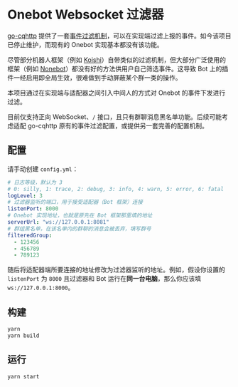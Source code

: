 # Onebot Websocket 过滤器

[go-cqhttp](https://github.com/Mrs4s/go-cqhttp) 提供了一套[事件过滤机制](https://docs.go-cqhttp.org/guide/eventfilter.html)，可以在实现端过滤上报的事件。如今该项目已停止维护，而现有的 Onebot 实现基本都没有该功能。

尽管部分机器人框架（例如 [Koishi](https://koishi.chat)）自带类似的过滤机制，但大部分广泛使用的框架（例如 [Nonebot](https://nonebot.dev)）都没有好的方法供用户自己筛选事件。这导致 Bot 上的插件一经启用即全局生效，很难做到手动屏蔽某个群一类的操作。

本项目通过在实现端与适配器之间引入中间人的方式对 Onebot 的事件下发进行过滤。

目前仅支持正向 WebSocket、`/` 接口，且只有群聊消息黑名单功能。后续可能考虑适配 go-cqhttp 原有的事件过滤配置，或提供另一套完善的配置机制。

## 配置

请手动创建 `config.yml`：

```yaml
# 日志等级，默认为 3
# 0: silly, 1: trace, 2: debug, 3: info, 4: warn, 5: error, 6: fatal
logLevel: 3
# 过滤器监听的端口，用于接受适配器（Bot 框架）连接
listenPort: 8000
# Onebot 实现地址，也就是原先在 Bot 框架那里填的地址
serverUrl: "ws://127.0.0.1:8081"
# 群组黑名单，在该名单内的群聊的消息会被丢弃，填写群号
filteredGroup:
  - 123456
  - 456789
  - 789123
```

随后将适配器端所要连接的地址修改为过滤器监听的地址。例如，假设你设置的 `listenPort` 为 `8000` 且过滤器和 Bot 运行在**同一台电脑**，那么你应该填 `ws://127.0.0.1:8000`。

## 构建

```sh
yarn
yarn build
```

## 运行

```sh
yarn start
```
